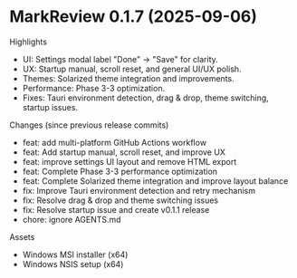 ﻿# MarkReview 0.1.7 (2025-09-06)

Highlights
- UI: Settings modal label "Done" → "Save" for clarity.
- UX: Startup manual, scroll reset, and general UI/UX polish.
- Themes: Solarized theme integration and improvements.
- Performance: Phase 3-3 optimization.
- Fixes: Tauri environment detection, drag & drop, theme switching, startup issues.

Changes (since previous release commits)
- feat: add multi-platform GitHub Actions workflow
- feat: Add startup manual, scroll reset, and improve UX
- feat: improve settings UI layout and remove HTML export
- feat: Complete Phase 3-3 performance optimization
- feat: Complete Solarized theme integration and improve layout balance
- fix: Improve Tauri environment detection and retry mechanism
- fix: Resolve drag & drop and theme switching issues
- fix: Resolve startup issue and create v0.1.1 release
- chore: ignore AGENTS.md

Assets
- Windows MSI installer (x64)
- Windows NSIS setup (x64)

